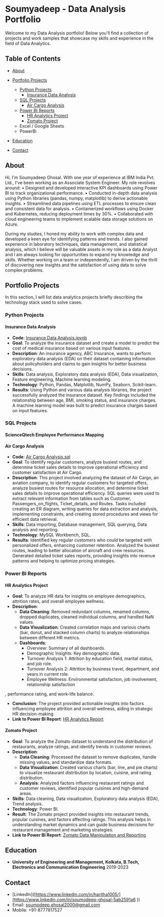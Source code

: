 # Soumyadeep - Data Analysis Portfolio

Welcome to my Data Analysis portfolio! Below you'll find a collection of projects and work samples that showcase my skills and experience in the field of Data Analytics.

## Table of Contents
- [About](#about)
- [Portfolio Projects](#portfolio-projects)
  - [Python Projects](#python-projects)
    - [Insurance Data Analysis](#insurance-data-analysis)
  - [SQL Projects](#sql-projects)
    - [Air Cargo Analysis](#air-cargo-analysis)
  - [Power BI Reports](#power-bi-reports)
    - [HR Analytics Project](#hr-analytics-project)
    - [Zomato Project](#zomato-project)  
  - Excel / Google Sheets
  - PowerBi
  
- [Education](#education)
- [Contact](#contact)

## About

Hi, I'm Soumyadeep Ghosal. With one year of experience at IBM India Pvt. Ltd., I've been working as an Associate System Engineer. 
My role revolves around: 
•	Designed and developed interactive KPI dashboards using Power BI to track organizational performance.
•	Conducted in-depth data analysis using Python libraries (pandas, numpy, matplotlib) to derive actionable insights.
•	Streamlined data pipelines using ETL processes to ensure clean and consistent data for analysis.
•	Containerized workflows using Docker and Kubernetes, reducing deployment times by 30%.
•	Collaborated with cloud engineering teams to implement scalable data storage solutions on Azure.


During my studies, I honed my ability to work with complex data and developed a keen eye for identifying patterns and trends. I also gained experience in laboratory techniques, data management, and statistical analysis, which I believe will be valuable assets in my role as a data Analyst and I am always looking for opportunities to expand my knowledge and skills. Whether working on a team or independently, I am driven by the thrill of discovering new insights and the satisfaction of using data to solve complex problems.

## Portfolio Projects

In this section, I will list data analytics projects briefly describing the technology stack used to solve cases.

### Python Projects

#### Insurance Data Analysis

- **Code**: [Insurance Data Analysis.ipynb](https://github.com/SoumyadeepGh/Data-Analyst-Portfolio/blob/main/Insurance%20Data%20Analysis.ipynb)
- **Goal**: To analyze the insurance dataset and create a model to predict the cost of medical insurance based on various input features.
- **Description**: An insurance agency, ABC Insurance, wants to perform exploratory data analysis (EDA) on their dataset containing information about policyholders and claims to gain insights for better business decisions.
- **Skills**: Data analysis, Exploratory data analysis (EDA), Data visualization, Feature engineering, Machine learning modeling.
- **Technology**: Python, Pandas, Matplotlib, NumPy, Seaborn, Scikit-learn.
- **Results**: Using Python and various data analysis libraries, the project successfully analyzed the insurance dataset. Key findings included the relationship between age, BMI, smoking status, and insurance charges. A machine learning model was built to predict insurance charges based on input features.

### SQL Projects

#### ScienceQtech Employee Performance Mapping

#### Air Cargo Analysis

- **Code**: [Air Cargo Analysis.sql](https://github.com/SoumyadeepGh/Data-Analyst-Portfolio/blob/main/Air_Cargo_Analysis.sql)
- **Goal**: To identify regular customers, analyze busiest routes, and determine ticket sales details to improve operational efficiency and customer satisfaction at Air Cargo.
- **Description**: This project involved analyzing the dataset of Air Cargo, an aviation company, to identify regular customers for targeted offers, analyze busiest routes for resource allocation, and determine ticket sales details to improve operational efficiency. SQL queries were used to extract relevant information from tables such as Customer, Passengers_on_flights, Ticket_details, and Routes. Tasks included creating an ER diagram, writing queries for data extraction and analysis, implementing constraints, and creating stored procedures and views for efficient data retrieval.
- **Skills**: Data importing, Database management, SQL querying, Data analysis and reporting.
- **Technology**: MySQL Workbench, SQL.
- **Results**: Identified key regular customers who could be targeted with personalized offers, enhancing customer retention. Analyzed the busiest routes, leading to better allocation of aircraft and crew resources. Generated detailed ticket sales reports, providing insights into revenue patterns and helping to optimize pricing strategies.

### Power BI Reports

#### HR Analytics Project

- **Goal**: To analyze HR data for insights on employee demographics, attrition rates, and overall employee wellness.
- **Description**:
  - **Data Cleaning**: Removed redundant columns, renamed columns, dropped duplicates, cleaned individual columns, and handled NaN values.
  - **Data Visualization**: Created correlation maps and various charts (bar, donut, and stacked column charts) to analyze relationships between different HR metrics.
  - **Dashboards**:
    - Overview: Summary of all dashboards.
    - Demographic Insights: Key demographic data.
    - Turnover Analysis 1: Attrition by education field, marital status, and job role.
    - Turnover Analysis 2: Attrition by business travel, department, and years in current role.
    - Employee Wellness: Environmental satisfaction, job involvement, relationship satisfaction

, performance rating, and work-life balance.
  - **Conclusion**: The project provided actionable insights into factors influencing employee attrition and overall wellness, aiding in strategic HR decision-making.
- **Link to Power BI Report**: [HR Analytics Report](https://github.com/SoumyadeepGh/Data-Analyst-Portfolio/blob/main/HR-Employee-Attrition.pbix)

#### Zomato Project

- **Goal**: To analyze the Zomato dataset to understand the distribution of restaurants, analyze ratings, and identify trends in customer reviews.
- **Description**:
  - **Data Cleaning**: Processed the dataset to remove duplicates, handle missing values, and standardize data formats.
  - **Data Visualization**: Created various charts (bar, line, and pie charts) to visualize restaurant distribution by location, cuisine, and rating distribution.
  - **Analysis**: Analyzed factors influencing restaurant ratings and customer reviews, identified popular cuisines and high-demand areas.
- **Skills**: Data cleaning, Data visualization, Exploratory data analysis (EDA), Trend analysis.
- **Technology**: Power BI.
- **Result**: The Zomato project provided insights into restaurant trends, popular cuisines, and factors affecting ratings. This analysis helps in understanding market dynamics and can guide business decisions for restaurant management and marketing strategies.
- **Link to Power BI Report**: [Zomato Data Manipulation and Reporting](https://github.com/SoumyadeepGh/Data-Analyst-Portfolio/blob/main/Zomato%20Data%20Manipulation%20and%20Reporting.pbix)


## Education

- **University of Engineering and Management, Kolkata, B.Tech, Electronics and Communication Engineering** 2019-2023

## Contact

- [LinkedIn]([https://www.linkedin.com/in/haritha1005/](https://www.linkedin.com/in/soumodeep-ghosal-5ab2591a6 ))
- Email: soumodeep.ghosal2000@gmail.com
- Mobile: +91-8777817527

